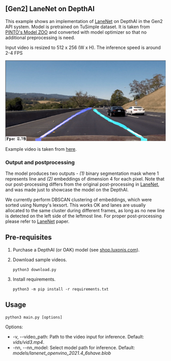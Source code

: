 ## [Gen2] LaneNet on DepthAI

This example shows an implementation of [LaneNet](https://arxiv.org/pdf/1802.05591.pdf) on DepthAI in the Gen2 API system.  Model is pretrained on TuSimple dataset. It is taken from [PINTO's Model ZOO](https://github.com/PINTO0309/PINTO_model_zoo/tree/main/141_lanenet-lane-detection) and converted with model optimizer so that no additional preprocessing is need.

Input video is resized to 512 x 256 (W x H). The inference speed is around 2-4 FPS

![Image example](imgs/example.gif)

Example video is taken from [here](https://github.com/udacity/CarND-LaneLines-P1).

### Output and postprocessing

The model produces two outputs - *(1)* binary segmentation mask where 1 represents line and *(2)* embeddings of dimension 4 for each pixel. Note that our post-processing differs from the original post-processing in [LaneNet](https://arxiv.org/pdf/1802.05591.pdf), and was made just to showcase the model on the DepthAI. 

We currently perform DBSCAN clustering of embeddings, which were sorted using Numpy's lexsort. This works OK and lanes are usually allocated to the same cluster during different frames, as long as no new line is detected on the left side of the leftmost line. For proper post-processing please refer to [LaneNet](https://arxiv.org/pdf/1802.05591.pdf) paper.

## Pre-requisites

1. Purchase a DepthAI (or OAK) model (see [shop.luxonis.com](https://shop.luxonis.com/)).

2. Download sample videos.
   ```
   python3 download.py
   ```
3. Install requirements.
   ```
   python3 -m pip install -r requirements.txt
   ```

## Usage

```
python3 main.py [options]
```

Options:

* -v, --video_path: Path to the video input for inference. Default: *vids/vid3.mp4*.
* -nn, --nn_model: Select model path for inference. Default: *models/lanenet_openvino_2021.4_6shave.blob*
